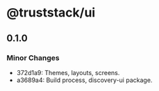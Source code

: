 # @truststack/ui

## 0.1.0

### Minor Changes

- 372d1a9: Themes, layouts, screens.
- a3689a4: Build process, discovery-ui package.
